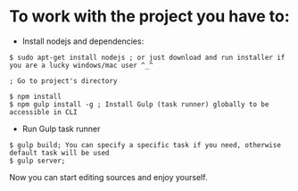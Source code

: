 # To work with the project you have to:

- Install nodejs and dependencies:

```
$ sudo apt-get install nodejs ; or just download and run installer if you are a lucky windows/mac user ^_^

; Go to project's directory

$ npm install
$ npm gulp install -g ; Install Gulp (task runner) globally to be accessible in CLI
```

- Run Gulp task runner

```
$ gulp build; You can specify a specific task if you need, otherwise default task will be used
$ gulp server;
```

Now you can start editing sources and enjoy yourself.

